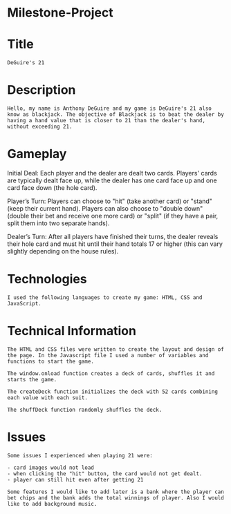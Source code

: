 # Milestone-Project

# Title
    DeGuire's 21

# Description
    Hello, my name is Anthony DeGuire and my game is DeGuire's 21 also know as blackjack. The objective of Blackjack is to beat the dealer by having a hand value that is closer to 21 than the dealer's hand, without exceeding 21.

# Gameplay
  Initial Deal: Each player and the dealer are dealt two cards. Players' cards are typically dealt face up, while the dealer has one card face up and one card face down (the hole card).

  Player’s Turn: Players can choose to "hit" (take another card) or "stand" (keep their current hand). Players can also choose to "double down" (double their bet and receive one more card) or "split" (if they have a pair, split them into two separate hands).

  Dealer’s Turn: After all players have finished their turns, the dealer reveals their hole card and must hit until their hand totals 17 or higher (this can vary slightly depending on the house rules).

  # Technologies
    I used the following languages to create my game: HTML, CSS and JavaScript.

  # Technical Information

    The HTML and CSS files were written to create the layout and design of the page. In the Javascript file I used a number of variables and functions to start the game.

    The window.onload function creates a deck of cards, shuffles it and starts the game.

    The createDeck function initializes the deck with 52 cards combining each value with each suit.

    The shuffDeck function randomly shuffles the deck.

  # Issues
    Some issues I experienced when playing 21 were:

    - card images would not load
    - when clicking the "hit" button, the card would not get dealt.
    - player can still hit even after getting 21

    Some features I would like to add later is a bank where the player can bet chips and the bank adds the total winnings of player. Also I would like to add background music.

